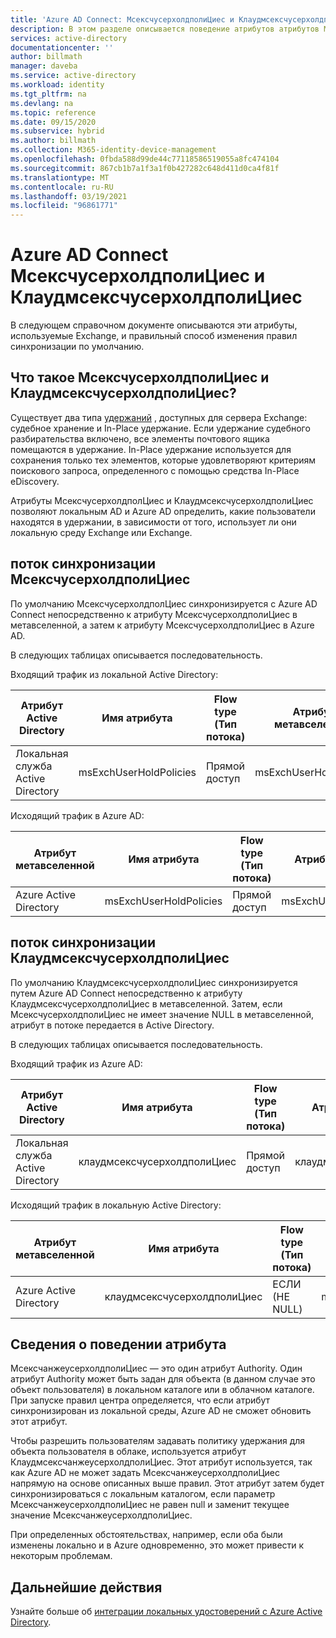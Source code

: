 ```yaml
---
title: 'Azure AD Connect: МсексчусерхолдполиЦиес и КлаудмсексчусерхолдполиЦиес | Документация Майкрософт'
description: В этом разделе описывается поведение атрибутов атрибутов МсексчусерхолдполиЦиес и КлаудмсексчусерхолдполиЦиес.
services: active-directory
documentationcenter: ''
author: billmath
manager: daveba
ms.service: active-directory
ms.workload: identity
ms.tgt_pltfrm: na
ms.devlang: na
ms.topic: reference
ms.date: 09/15/2020
ms.subservice: hybrid
ms.author: billmath
ms.collection: M365-identity-device-management
ms.openlocfilehash: 0fbda588d99de44c77118586519055a8fc474104
ms.sourcegitcommit: 867cb1b7a1f3a1f0b427282c648d411d0ca4f81f
ms.translationtype: MT
ms.contentlocale: ru-RU
ms.lasthandoff: 03/19/2021
ms.locfileid: "96861771"
---
```

# <a name="azure-ad-connect---msexchuserholdpolicies-and-cloudmsexchuserholdpolicies"></a>Azure AD Connect МсексчусерхолдполиЦиес и КлаудмсексчусерхолдполиЦиес
В следующем справочном документе описываются эти атрибуты, используемые Exchange, и правильный способ изменения правил синхронизации по умолчанию.

## <a name="what-are-msexchuserholdpolicies-and-cloudmsexchuserholdpolicies"></a>Что такое МсексчусерхолдполиЦиес и КлаудмсексчусерхолдполиЦиес?
Существует два типа [удержаний](/Exchange/policy-and-compliance/holds/holds) , доступных для сервера Exchange: судебное хранение и In-Place удержание. Если удержание судебного разбирательства включено, все элементы почтового ящика помещаются в удержание.  In-Place удержание используется для сохранения только тех элементов, которые удовлетворяют критериям поискового запроса, определенного с помощью средства In-Place eDiscovery.

Атрибуты МсексчусерхолдполЦиес и КлаудмсексчусерхолдполиЦиес позволяют локальным AD и Azure AD определить, какие пользователи находятся в удержании, в зависимости от того, использует ли они локальную среду Exchange или Exchange.

## <a name="msexchuserholdpolicies-synchronization-flow"></a>поток синхронизации МсексчусерхолдполиЦиес
По умолчанию МсексчусерхолдполЦиес синхронизируется с Azure AD Connect непосредственно к атрибуту МсексчусерхолдполиЦиес в метавселенной, а затем к атрибуту МсексчусерхолдполиЦиес в Azure AD.

В следующих таблицах описывается последовательность.

Входящий трафик из локальной Active Directory:

|Атрибут Active Directory|Имя атрибута|Flow type (Тип потока)|Атрибут метавселенной|Правило синхронизации|
|-----|-----|-----|-----|-----|
|Локальная служба Active Directory|msExchUserHoldPolicies|Прямой доступ|msExchUserHoldPolicies|В от AD-user Exchange|

Исходящий трафик в Azure AD:

|Атрибут метавселенной|Имя атрибута|Flow type (Тип потока)|Атрибут Azure AD|Правило синхронизации|
|-----|-----|-----|-----|-----|
|Azure Active Directory|msExchUserHoldPolicies|Прямой доступ|msExchUserHoldPolicies|Out To AAD — Усерексчанжеонлине|

## <a name="cloudmsexchuserholdpolicies-synchronization-flow"></a>поток синхронизации КлаудмсексчусерхолдполиЦиес
По умолчанию КлаудмсексчусерхолдполиЦиес синхронизируется путем Azure AD Connect непосредственно к атрибуту КлаудмсексчусерхолдполиЦиес в метавселенной. Затем, если МсексчусерхолдполиЦиес не имеет значение NULL в метавселенной, атрибут в потоке передается в Active Directory.

В следующих таблицах описывается последовательность.

Входящий трафик из Azure AD:

|Атрибут Active Directory|Имя атрибута|Flow type (Тип потока)|Атрибут метавселенной|Правило синхронизации|
|-----|-----|-----|-----|-----|
|Локальная служба Active Directory|клаудмсексчусерхолдполиЦиес|Прямой доступ|клаудмсексчусерхолдполиЦиес|В от AAD-User Exchange|

Исходящий трафик в локальную Active Directory:

|Атрибут метавселенной|Имя атрибута|Flow type (Тип потока)|Атрибут Azure AD|Правило синхронизации|
|-----|-----|-----|-----|-----|
|Azure Active Directory|клаудмсексчусерхолдполиЦиес|ЕСЛИ (НЕ NULL)|msExchUserHoldPolicies|Out To AD — Усерексчанжеонлине|

## <a name="information-on-the-attribute-behavior"></a>Сведения о поведении атрибута
МсексчанжеусерхолдполиЦиес — это один атрибут Authority.  Один атрибут Authority может быть задан для объекта (в данном случае это объект пользователя) в локальном каталоге или в облачном каталоге.  При запуске правил центра определяется, что если атрибут синхронизирован из локальной среды, Azure AD не сможет обновить этот атрибут.

Чтобы разрешить пользователям задавать политику удержания для объекта пользователя в облаке, используется атрибут КлаудмсексчанжеусерхолдполиЦиес. Этот атрибут используется, так как Azure AD не может задать МсексчанжеусерхолдполиЦиес напрямую на основе описанных выше правил.  Этот атрибут затем будет синхронизироваться с локальным каталогом, если параметр МсексчанжеусерхолдполиЦиес не равен null и заменит текущее значение МсексчанжеусерхолдполиЦиес.

При определенных обстоятельствах, например, если оба были изменены локально и в Azure одновременно, это может привести к некоторым проблемам.  

## <a name="next-steps"></a>Дальнейшие действия
Узнайте больше об [интеграции локальных удостоверений с Azure Active Directory](whatis-hybrid-identity.md).
